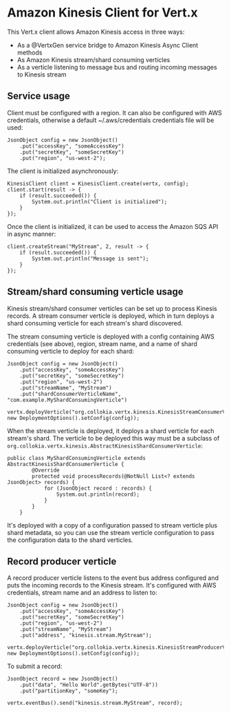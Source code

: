 # Amazon Kinesis Client for Vert.x
This Vert.x client allows Amazon Kinesis access in three ways:

* As a @VertxGen service bridge to Amazon Kinesis Async Client methods
* As Amazon Kinesis stream/shard consuming verticles
* As a verticle listening to message bus and routing incoming messages to Kinesis stream

## Service usage

Client must be configured with a region. It can also be configured with AWS credentials, otherwise a default ~/.aws/credentials credentials file will be used:

```
JsonObject config = new JsonObject()
    .put("accessKey", "someAccessKey")
    .put("secretKey", "someSecretKey")
    .put("region", "us-west-2");
```

The client is initialized asynchronously:

```
KinesisClient client = KinesisClient.create(vertx, config);
client.start(result -> {
    if (result.succeeded()) {
        System.out.println("Client is initialized");
    }
});
```

Once the client is initialized, it can be used to access the Amazon SQS API in async manner:

```
client.createStream("MyStream", 2, result -> {
    if (result.succeeded()) {
        System.out.println("Message is sent");
    }
});
```        
        
## Stream/shard consuming verticle usage

Kinesis stream/shard consumer verticles can be set up to process Kinesis records. A stream consumer verticle is deployed, which in turn deploys a shard consuming verticle for each stream's shard discovered.

The stream consuming verticle is deployed with a config containing AWS credentials (see above), region, stream name, and a name of shard consuming verticle to deploy for each shard:

```
JsonObject config = new JsonObject()
    .put("accessKey", "someAccessKey")
    .put("secretKey", "someSecretKey")
    .put("region", "us-west-2")
    .put("streamName", "MyStream")
    .put("shardConsumerVerticleName", "com.example.MyShardConsumingVerticle")

vertx.deployVerticle("org.collokia.vertx.kinesis.KinesisStreamConsumerVerticle", new DeploymentOptions().setConfig(config));    
```

When the stream verticle is deployed, it deploys a shard verticle for each stream's shard. The verticle to be deployed this way must be a subclass of `org.collokia.vertx.kinesis.AbstractKinesisShardConsumerVerticle`:

```
public class MyShardConsumingVerticle extends AbstractKinesisShardConsumerVerticle {
        @Override
        protected void processRecords(@NotNull List<? extends JsonObject> records) {
            for (JsonObject record : records) {
                System.out.println(record);
            }
        }
    }
```

It's deployed with a copy of a configuration passed to stream verticle plus shard metadata, so you can use the stream verticle configuration to pass the configuration data to the shard verticles.

## Record producer verticle

A record producer verticle listens to the event bus address configured and puts the incoming records to the Kinesis stream. It's configured with AWS credentials, stream name and an address to listen to:

```
JsonObject config = new JsonObject()
    .put("accessKey", "someAccessKey")
    .put("secretKey", "someSecretKey")
    .put("region", "us-west-2")
    .put("streamName", "MyStream")
    .put("address", "kinesis.stream.MyStream");
    
vertx.deployVerticle("org.collokia.vertx.kinesis.KinesisStreamProducerVerticle", new DeploymentOptions().setConfig(config));    
```

To submit a record:

```
JsonObject record = new JsonObject()
    .put("data", "Hello World".getBytes("UTF-8"))
    .put("partitionKey", "someKey");

vertx.eventBus().send("kinesis.stream.MyStream", record);
```
